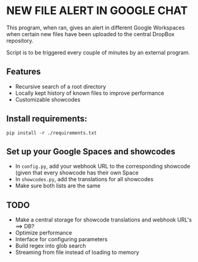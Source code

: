 # NEW FILE ALERT IN GOOGLE CHAT

This program, when ran, gives an alert in different Google Workspaces when certain new files have been uploaded to the central DropBox repository. 

Script is to be triggered every couple of minutes by an external program.


## Features

- Recursive search of a root directory
- Locally kept history of known files to improve performance
- Customizable showcodes 

## Install requirements:

`pip install -r ./requirements.txt`

## Set up your Google Spaces and showcodes

- In `config.py`, add your webhook URL to the corresponding showcode (given that every showcode has their own Space
- In `showcodes.py`, add the translations for all showcodes
- Make sure both lists are the same


## TODO

- Make a central storage for showcode translations and webhook URL's ==> DB?
- Optimize performance
- Interface for configuring parameters
- Build regex into glob search 
- Streaming from file instead of loading to memory